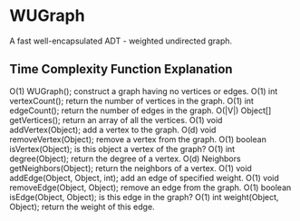 WUGraph
=======

A fast well-encapsulated ADT - weighted undirected graph.


Time Complexity   Function                           Explanation
---------------------------------------------------------------------------------------------------
O(1)              WUGraph();                         construct a graph having no vertices or edges.
O(1)              int vertexCount();                 return the number of vertices in the graph.
O(1)              int edgeCount();                   return the number of edges in the graph.
O(|V|)            Object[] getVertices();            return an array of all the vertices.
O(1)              void addVertex(Object);            add a vertex to the graph.
O(d)              void removeVertex(Object);         remove a vertex from the graph.
O(1)              boolean isVertex(Object);          is this object a vertex of the graph?
O(1)              int degree(Object);                return the degree of a vertex.
O(d)              Neighbors getNeighbors(Object);    return the neighbors of a vertex.
O(1)              void addEdge(Object, Object, int); add an edge of specified weight.
O(1)              void removeEdge(Object, Object);   remove an edge from the graph.
O(1)              boolean isEdge(Object, Object);    is this edge in the graph?
O(1)              int weight(Object, Object);        return the weight of this edge.
